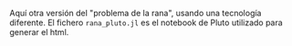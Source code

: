 Aquí otra versión del "problema de la rana", usando una tecnología diferente. El fichero `rana_pluto.jl` es el notebook de Pluto utilizado para generar el html.
